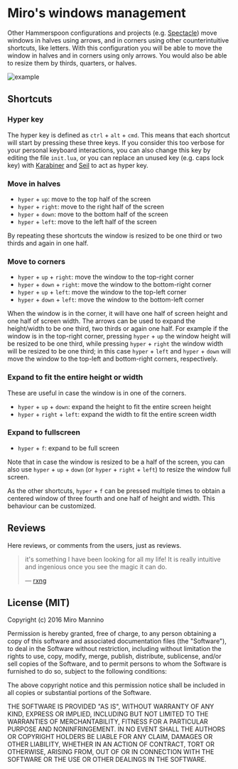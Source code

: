 # Miro's windows management

Other Hammerspoon configurations and projects (e.g. [Spectacle](https://www.spectacleapp.com/)) move windows in halves using arrows, and in corners using other counterintuitive shortcuts, like letters. With this configuration you will be able to move the window in halves and in corners using only arrows. You would also be able to resize them by thirds, quarters, or halves.

![example](https://github.com/miromannino/hammerspoon-config/raw/imgs/example.gif)


## Shortcuts

### Hyper key

The hyper key is defined as `ctrl` + `alt` + `cmd`. This means that each shortcut will start by pressing these three keys. If you consider this too verbose for your personal keyboard interactions, you can also change this key by editing the file `init.lua`, or you can replace an unused key (e.g. caps lock key) with [Karabiner](https://pqrs.org/osx/karabiner/) and [Seil](https://pqrs.org/osx/karabiner/seil.html.en) to act as hyper key.

### Move in halves

 - `hyper` + `up`: move to the top half of the screen
 - `hyper` + `right`: move to the right half of the screen
 - `hyper` + `down`: move to the bottom half of the screen
 - `hyper` + `left`: move to the left half of the screen

By repeating these shortcuts the window is resized to be one third or two thirds and again in one half. 

### Move to corners

 - `hyper` + `up` + `right`: move the window to the top-right corner
 - `hyper` + `down` + `right`: move the window to the bottom-right corner
 - `hyper` + `up` + `left`: move the window to the top-left corner
 - `hyper` + `down` + `left`: move the window to the bottom-left corner

 When the window is in the corner, it will have one half of screen height and one half of screen width. 
 The arrows can be used to expand the height/width to be one third, two thirds or again one half. 
 For example if the window is in the top-right corner, pressing `hyper` + `up` the window height will be resized to be one third, while pressing `hyper` + `right` the window width will be resized to be one third; in this case `hyper` + `left` and `hyper` + `down` will move the window to the top-left and bottom-right corners, respectively.

### Expand to fit the entire height or width

These are useful in case the window is in one of the corners.

 - `hyper` + `up` + `down`: expand the height to fit the entire screen height
 - `hyper` + `right` + `left`: expand the width to fit the entire screen width

### Expand to fullscreen

 - `hyper` + `f`: expand to be full screen

Note that in case the window is resized to be a half of the screen, you can also use `hyper` + `up` + `down` (or `hyper` + `right` + `left`) to resize the window full screen.

As the other shortcuts, `hyper` + `f` can be pressed multiple times to obtain a centered window of three fourth and one half of height and width. This behaviour can be customized.

## Reviews

Here reviews, or comments from the users, just as reviews.

> it's something I have been looking for all my life! It is really intuitive and ingenious once you see the magic it can do.
> 
> &mdash; [rxng](https://github.com/miromannino/hammerspoon-config/issues/1)

## License (MIT)

Copyright (c) 2016 Miro Mannino

Permission is hereby granted, free of charge, to any person obtaining a copy of this software and associated documentation files (the "Software"), to deal in the Software without restriction, including without limitation the rights to use, copy, modify, merge, publish, distribute, sublicense, and/or sell copies of the Software, and to permit persons to whom the Software is furnished to do so, subject to the following conditions:

The above copyright notice and this permission notice shall be included in all copies or substantial portions of the Software.

THE SOFTWARE IS PROVIDED "AS IS", WITHOUT WARRANTY OF ANY KIND, EXPRESS OR IMPLIED, INCLUDING BUT NOT LIMITED TO THE WARRANTIES OF MERCHANTABILITY, FITNESS FOR A PARTICULAR PURPOSE AND NONINFRINGEMENT. IN NO EVENT SHALL THE AUTHORS OR COPYRIGHT HOLDERS BE LIABLE FOR ANY CLAIM, DAMAGES OR OTHER LIABILITY, WHETHER IN AN ACTION OF CONTRACT, TORT OR OTHERWISE, ARISING FROM, OUT OF OR IN CONNECTION WITH THE SOFTWARE OR THE USE OR OTHER DEALINGS IN THE SOFTWARE.
